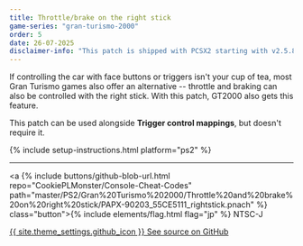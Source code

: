 ```yaml
---
title: Throttle/brake on the right stick
game-series: "gran-turismo-2000"
order: 5
date: 26-07-2025
disclaimer-info: "This patch is shipped with PCSX2 starting with v2.5.85."
---
```


If controlling the car with face buttons or triggers isn't your cup of tea, most Gran Turismo games also offer an alternative -- throttle and braking
can also be controlled with the right stick. With this patch, GT2000 also gets this feature.

This patch can be used alongside **Trigger control mappings**, but doesn't require it.

{% include setup-instructions.html platform="ps2" %}

***

<a {% include buttons/github-blob-url.html repo="CookiePLMonster/Console-Cheat-Codes" path="master/PS2/Gran%20Turismo%202000/Throttle%20and%20brake%20on%20right%20stick/PAPX-90203_55CE5111_rightstick.pnach" %} class="button">{% include elements/flag.html flag="jp" %} NTSC-J</a>

<a href="https://github.com/CookiePLMonster/Console-Cheat-Codes/tree/master/PS2/Gran%20Turismo%202000/Throttle%20and%20brake%20on%20right%20stick" class="button github" target="_blank">{{ site.theme_settings.github_icon }} See source on GitHub</a>

